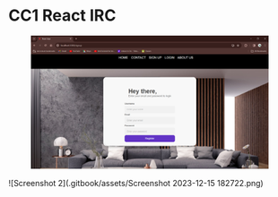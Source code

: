 # CC1 React IRC



<figure><img src=".gitbook/assets/Screenshot 2023-12-15 182722.png" alt=""><figcaption></figcaption></figure>
![Screenshot 2](.gitbook/assets/Screenshot 2023-12-15 182722.png)

